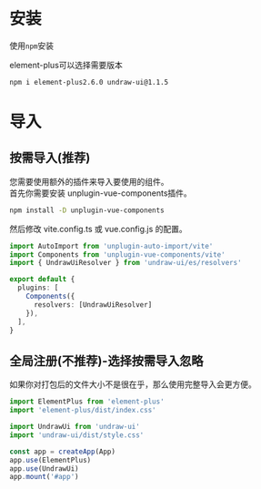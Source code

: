 # 安装

使用`npm`安装  

element-plus可以选择需要版本
```sh
npm i element-plus2.6.0 undraw-ui@1.1.5
```

# 导入

## 按需导入(推荐)
您需要使用额外的插件来导入要使用的组件。  
首先你需要安装 unplugin-vue-components插件。

```sh
npm install -D unplugin-vue-components
```

然后修改 vite.config.ts 或 vue.config.js 的配置。

```ts
import AutoImport from 'unplugin-auto-import/vite'
import Components from 'unplugin-vue-components/vite'
import { UndrawUiResolver } from 'undraw-ui/es/resolvers'

export default {
  plugins: [
    Components({
      resolvers: [UndrawUiResolver]
    }),
  ],
}
```

## 全局注册(不推荐)-选择按需导入忽略
如果你对打包后的文件大小不是很在乎，那么使用完整导入会更方便。
```ts
import ElementPlus from 'element-plus'
import 'element-plus/dist/index.css'

import UndrawUi from 'undraw-ui'
import 'undraw-ui/dist/style.css'

const app = createApp(App)
app.use(ElementPlus)
app.use(UndrawUi)
app.mount('#app')
```
